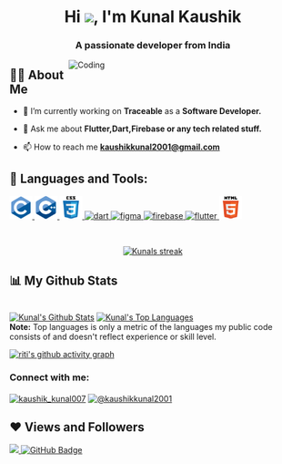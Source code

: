 
<h1 align="center">Hi <img src="https://raw.githubusercontent.com/MartinHeinz/MartinHeinz/master/wave.gif" width="30px">, I'm Kunal Kaushik</h1>
<h3 align="center">A passionate developer from India</h3>
<img align="right" alt="Coding" width="400" src="https://cdn.dribbble.com/users/1162077/screenshots/3848914/programmer.gif">


## 🙋‍♂️ About Me 

- 🔭 I’m currently working on **Traceable** as a **Software Developer.**

- 💬 Ask me about **Flutter,Dart,Firebase or any tech related stuff.**

- 📫 How to reach me **kaushikkunal2001@gmail.com**

## 🚀 Languages and Tools:

<p align="left"> <a href="https://www.cprogramming.com/" target="_blank" rel="noreferrer"> <img src="https://raw.githubusercontent.com/devicons/devicon/master/icons/c/c-original.svg" alt="c" width="40" height="40"/> </a> <a href="https://www.w3schools.com/cpp/" target="_blank" rel="noreferrer"> <img src="https://raw.githubusercontent.com/devicons/devicon/master/icons/cplusplus/cplusplus-original.svg" alt="cplusplus" width="40" height="40"/> </a> <a href="https://www.w3schools.com/css/" target="_blank" rel="noreferrer"> <img src="https://raw.githubusercontent.com/devicons/devicon/master/icons/css3/css3-original-wordmark.svg" alt="css3" width="40" height="40"/> </a> <a href="https://dart.dev" target="_blank" rel="noreferrer"> <img src="https://www.vectorlogo.zone/logos/dartlang/dartlang-icon.svg" alt="dart" width="40" height="40"/> </a> <a href="https://www.figma.com/" target="_blank" rel="noreferrer"> <img src="https://www.vectorlogo.zone/logos/figma/figma-icon.svg" alt="figma" width="40" height="40"/> </a> <a href="https://firebase.google.com/" target="_blank" rel="noreferrer"> <img src="https://www.vectorlogo.zone/logos/firebase/firebase-icon.svg" alt="firebase" width="40" height="40"/> </a> <a href="https://flutter.dev" target="_blank" rel="noreferrer"> <img src="https://www.vectorlogo.zone/logos/flutterio/flutterio-icon.svg" alt="flutter" width="40" height="40"/> </a> <a href="https://www.w3.org/html/" target="_blank" rel="noreferrer"> <img src="https://raw.githubusercontent.com/devicons/devicon/master/icons/html5/html5-original-wordmark.svg" alt="html5" width="40" height="40"/> </a> </p>
<br/><p align="center">
    <a href="https://github.com/Kunal-8789/github-readme-streak-stats">
        <img title="🔥 Get streak stats for your profile at git.io/streak-stats" alt="Kunals streak" src="https://github-readme-streak-stats.herokuapp.com/?user=kunal-8789&theme=black-ice&hide_border=true&stroke=0000&background=060A0CD0"/>
    </a>
</p>

## 📊 My Github Stats

  <br/>
    <a href="https://github.com/Kunal-8789/github-readme-stats"><img alt="Kunal's Github Stats" src="https://github-readme-stats.vercel.app/api?username=Kunal-8789&show_icons=true&count_private=true&theme=react&hide_border=true&bg_color=0D1117" /></a>
  <a href="https://github.com/kunal-8789/github-readme-stats"><img alt="Kunal's Top Languages" src="https://github-readme-stats.vercel.app/api/top-langs/?username=kunal-8789&langs_count=8&count_private=true&layout=compact&theme=react&hide_border=true&bg_color=0D1117" /></a>
  <br/>
  <b>Note:</b> Top languages is only a metric of the languages my public code consists of and doesn't reflect experience or skill level.


<br/>

<!-- ACTIVITY GRAPH TRACKER -->
[![riti's github activity graph](https://activity-graph.herokuapp.com/graph?username=Kunal-8789&theme=react-dark)](https://github.com/Kunal-8789/github-readme-activity-graph)

<h3 align="left">Connect with me:</h3>
<p align="left">
<a href="https://instagram.com/kaushik_kunal007" target="blank"><img align="center" src="https://raw.githubusercontent.com/rahuldkjain/github-profile-readme-generator/master/src/images/icons/Social/instagram.svg" alt="kaushik_kunal007" height="30" width="40" /></a>
<a href="https://medium.com/@kaushikkunal2001" target="blank"><img align="center" src="https://raw.githubusercontent.com/rahuldkjain/github-profile-readme-generator/master/src/images/icons/Social/medium.svg" alt="@kaushikkunal2001" height="30" width="40" /></a>
</p>

## ❤ Views and Followers
<a href="https://github.com/Meghna-DAS/github-profile-views-counter">
    <img src="https://komarev.com/ghpvc/?username=kunal-8789">
</a>
<a href="https://github.com/kunal-8789?tab=followers"><img src="https://img.shields.io/github/followers/kunal-8789?label=Followers&style=social" alt="GitHub Badge">
</a>
